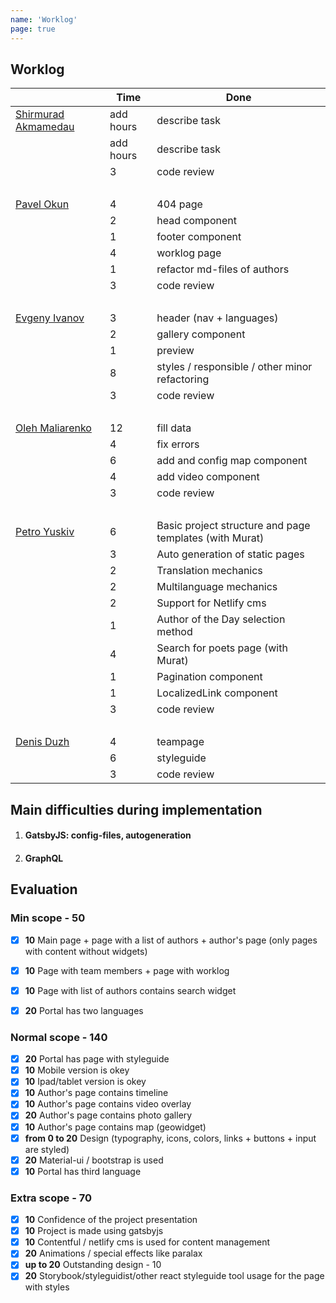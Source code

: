 ```yaml
---
name: 'Worklog'
page: true
---
```


## Worklog

|                                                   | Time       | Done          |
|---------------------------------------------------| ---------- | ------------- |
[Shirmurad Akmamedau](https://github.com/muratx10)    | add hours  | describe task |
|                                                   | add hours  | describe task |
|                                                   | 3  | code review |
|<br>||
[Pavel Okun](https://github.com/pavelokun)          | 4  | 404 page |
|                                                   | 2  | head component |
|                                                   | 1  | footer component |
|                                                   | 4  | worklog page |
|                                                   | 1  | refactor md-files of authors |
|                                                   | 3  | code review |
|<br>||
[Evgeny	Ivanov](https://github.com/ineg22)          | 3  | header (nav + languages) |
|                                                   | 2  | gallery component |
|                                                   | 1  | preview |
|                                                   | 8  | styles / responsible / other minor refactoring |
|                                                   | 3  | code review |
|<br>||
[Oleh	Maliarenko](https://github.com/olegmalyarenko)| 12 | fill data |
|                                                   | 4  | fix errors |
|                                                   | 6  | add and config map component |
|                                                   | 4  | add video  component |
|                                                   | 3  | code review |
|<br>||
[Petro Yuskiv](https://github.com/yuskivpm)         | 6  | Basic project structure and page templates (with Murat) |
|                                                   | 3  | Auto generation of static pages |
|                                                   | 2  | Translation mechanics |
|                                                   | 2  | Multilanguage mechanics |
|                                                   | 2  | Support for Netlify cms |
|                                                   | 1  | Author of the Day selection method |
|                                                   | 4  | Search for poets page (with Murat) |
|                                                   | 1  | Pagination component |
|                                                   | 1  | LocalizedLink component |
|                                                   | 3  | code review |
|<br>||
[Denis Duzh](https://github.com/dermeister)         | 4  | teampage |
|                                                   | 6  | styleguide |
|                                                   | 3  | code review |

## Main difficulties during implementation
1. #### GatsbyJS: config-files, autogeneration
2. #### GraphQL

## Evaluation

### Min scope - **50**
- [x] **10** Main page + page with a list of authors + author's page (only pages with content without widgets)
- [x] **10** Page with team members + page with worklog
- [x] **10** Page with list of authors contains search widget
- [x] **20** Portal has two languages


### Normal scope - **140**
- [x] **20** Portal has page with styleguide
- [x] **10** Mobile version is okey
- [x] **10** Ipad/tablet version is okey
- [x] **10** Author's page contains timeline
- [x] **10** Author's page contains video overlay
- [x] **20** Author's page contains photo gallery
- [x] **10** Author's page contains map (geowidget)
- [x] **from 0 to 20** Design (typography, icons, colors, links + buttons + input are styled)
- [x] **20** Material-ui / bootstrap is used
- [x] **10** Portal has third language

### Extra scope - **70**
- [x] **10** Confidence of the project presentation
- [x] **10** Project is made using gatsbyjs
- [x] **10** Contentful / netlify cms is used for content management
- [x] **20** Animations / special effects like paralax 
- [x] **up to 20** Outstanding design - 10
- [x] **20** Storybook/styleguidist/other react styleguide tool usage for the page with styles